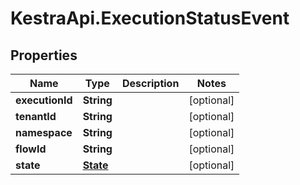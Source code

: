 # KestraApi.ExecutionStatusEvent

## Properties

Name | Type | Description | Notes
------------ | ------------- | ------------- | -------------
**executionId** | **String** |  | [optional] 
**tenantId** | **String** |  | [optional] 
**namespace** | **String** |  | [optional] 
**flowId** | **String** |  | [optional] 
**state** | [**State**](State.md) |  | [optional] 


